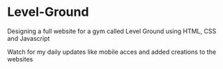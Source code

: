 # Level-Ground
Designing a full website for a gym called Level Ground using HTML, CSS and Javascript

Watch for my daily updates like mobile acces and added creations to the websites
